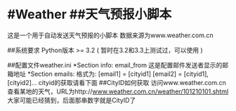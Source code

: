 #Weather
##天气预报小脚本
=======

这是一个用于自动发送天气预报的小脚本
数据来源为www.weather.com.cn

##系统要求
	Python版本 >= 3.2 ( 暂时在3.2和3.3上测试过，可以使用 )

##配置文件weather.ini
    *Section info:
	email_from 这是配置邮件发送者显示的邮箱地址
	*Section emails:
	格式为:
	    [email1] = [cityid1]
		[email2] = [cityid1],[cityid2]...
	cityid的获取请看下面
##CityID如何获取
	访问www.weather.com.cn
	查看某地的天气，URL为http://www.weather.com.cn/weather/101210101.shtml
	大家可能已经猜到，后面那串数字就是CityID了
